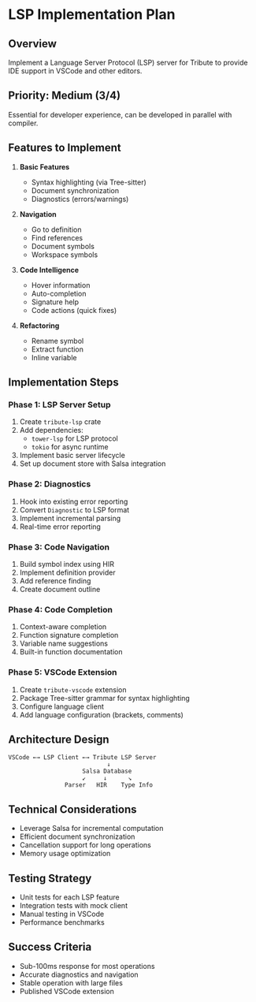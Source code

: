# LSP Implementation Plan

## Overview
Implement a Language Server Protocol (LSP) server for Tribute to provide IDE support in VSCode and other editors.

## Priority: Medium (3/4)
Essential for developer experience, can be developed in parallel with compiler.

## Features to Implement
1. **Basic Features**
   - Syntax highlighting (via Tree-sitter)
   - Document synchronization
   - Diagnostics (errors/warnings)
   
2. **Navigation**
   - Go to definition
   - Find references
   - Document symbols
   - Workspace symbols

3. **Code Intelligence**
   - Hover information
   - Auto-completion
   - Signature help
   - Code actions (quick fixes)

4. **Refactoring**
   - Rename symbol
   - Extract function
   - Inline variable

## Implementation Steps

### Phase 1: LSP Server Setup
1. Create `tribute-lsp` crate
2. Add dependencies:
   - `tower-lsp` for LSP protocol
   - `tokio` for async runtime
3. Implement basic server lifecycle
4. Set up document store with Salsa integration

### Phase 2: Diagnostics
1. Hook into existing error reporting
2. Convert `Diagnostic` to LSP format
3. Implement incremental parsing
4. Real-time error reporting

### Phase 3: Code Navigation
1. Build symbol index using HIR
2. Implement definition provider
3. Add reference finding
4. Create document outline

### Phase 4: Code Completion
1. Context-aware completion
2. Function signature completion
3. Variable name suggestions
4. Built-in function documentation

### Phase 5: VSCode Extension
1. Create `tribute-vscode` extension
2. Package Tree-sitter grammar for syntax highlighting
3. Configure language client
4. Add language configuration (brackets, comments)

## Architecture Design
```
VSCode ←→ LSP Client ←→ Tribute LSP Server
                            ↓
                     Salsa Database
                     ↙     ↓      ↘
                Parser   HIR    Type Info
```

## Technical Considerations
- Leverage Salsa for incremental computation
- Efficient document synchronization
- Cancellation support for long operations
- Memory usage optimization

## Testing Strategy
- Unit tests for each LSP feature
- Integration tests with mock client
- Manual testing in VSCode
- Performance benchmarks

## Success Criteria
- Sub-100ms response for most operations
- Accurate diagnostics and navigation
- Stable operation with large files
- Published VSCode extension